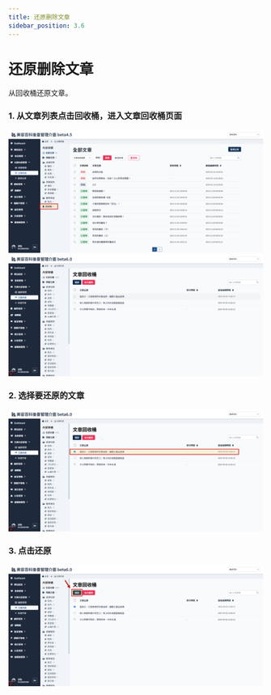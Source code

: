```yaml
---
title: 还原删除文章
sidebar_position: 3.6
---
```


# 还原删除文章

从回收桶还原文章。

### 1. 从文章列表点击回收桶，进入文章回收桶页面

![文章列表](img/go-to-article-trash.png)
![文章回收桶](img/article-trash.png)

### 2. 选择要还原的文章

![选择文章](img/select-softdelete-article.png)

### 3. 点击还原

![还原文章](img/restore-article.png)
